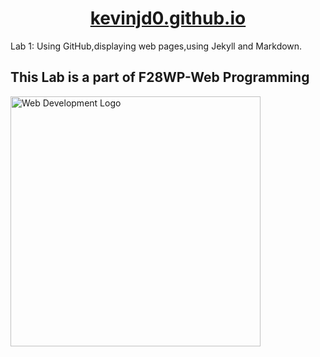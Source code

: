 <div align="center">
    <a href="https://kevinjd0.github.io">
        <h1><a href="https://kevinjd0.github.io">kevinjd0.github.io</a></h1>
    </a>
</div>
Lab 1: Using GitHub,displaying web pages,using Jekyll and Markdown.

## This Lab is a part of F28WP-Web Programming
<img style="align-items: right;" src="../images/Development-Frameworks-846x697.jpg" alt="Web Development Logo" width="400px">
